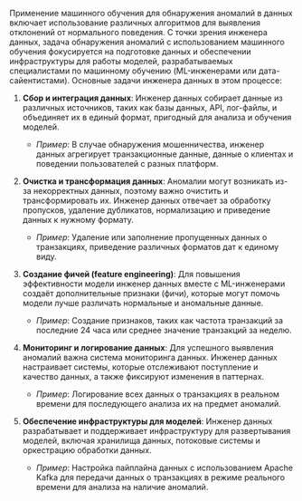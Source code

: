 Применение машинного обучения для обнаружения аномалий в данных включает использование различных алгоритмов для выявления отклонений от нормального поведения. 
С точки зрения инженера данных, задача обнаружения аномалий с использованием машинного обучения фокусируется на подготовке данных и обеспечении инфраструктуры для работы моделей, разрабатываемых специалистами по машинному обучению (ML-инженерами или дата-сайентистами). Основные задачи инженера данных в этом процессе:

1. **Сбор и интеграция данных**: Инженер данных собирает данные из различных источников, таких как базы данных, API, лог-файлы, и объединяет их в единый формат, пригодный для анализа и обучения моделей.
   - *Пример*: В случае обнаружения мошенничества, инженер данных агрегирует транзакционные данные, данные о клиентах и поведении пользователей с разных платформ.

2. **Очистка и трансформация данных**: Аномалии могут возникать из-за некорректных данных, поэтому важно очистить и трансформировать их. Инженер данных отвечает за обработку пропусков, удаление дубликатов, нормализацию и приведение данных к нужному формату.
   - *Пример*: Удаление или заполнение пропущенных данных о транзакциях, приведение различных форматов дат к единому виду.

3. **Создание фичей (feature engineering)**: Для повышения эффективности модели инженер данных вместе с ML-инженерами создаёт дополнительные признаки (фичи), которые могут помочь модели лучше различать нормальные и аномальные данные.
   - *Пример*: Создание признаков, таких как частота транзакций за последние 24 часа или среднее значение транзакций за неделю.

4. **Мониторинг и логирование данных**: Для успешного выявления аномалий важна система мониторинга данных. Инженер данных настраивает системы, которые отслеживают поступление и качество данных, а также фиксируют изменения в паттернах.
   - *Пример*: Логирование всех данных о транзакциях в реальном времени для последующего анализа их на предмет аномалий.

5. **Обеспечение инфраструктуры для моделей**: Инженер данных разрабатывает и поддерживает инфраструктуру для развертывания моделей, включая хранилища данных, потоковые системы и оркестрацию обработки данных.
   - *Пример*: Настройка пайплайна данных с использованием Apache Kafka для передачи данных о транзакциях в режиме реального времени для анализа на наличие аномалий.